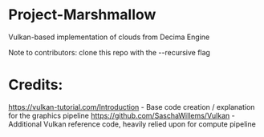 # Project-Marshmallow
Vulkan-based implementation of clouds from Decima Engine

Note to contributors: clone this repo with the --recursive flag

# Credits: 
https://vulkan-tutorial.com/Introduction - Base code creation / explanation for the graphics pipeline
https://github.com/SaschaWillems/Vulkan - Additional Vulkan reference code, heavily relied upon for compute pipeline